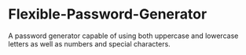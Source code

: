 # Flexible-Password-Generator
A password generator capable of using both uppercase and lowercase letters as well as numbers and special  characters.
